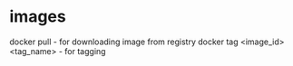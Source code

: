 # images

docker pull - for downloading image from registry
docker tag <image_id> <tag_name> -  for tagging
